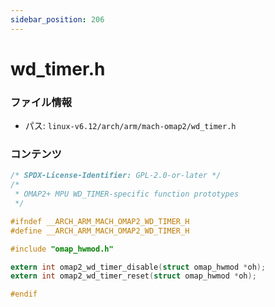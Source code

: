 ```yaml
---
sidebar_position: 206
---
```

# wd_timer.h

### ファイル情報

- パス: `linux-v6.12/arch/arm/mach-omap2/wd_timer.h`

### コンテンツ

```h
/* SPDX-License-Identifier: GPL-2.0-or-later */
/*
 * OMAP2+ MPU WD_TIMER-specific function prototypes
 */

#ifndef __ARCH_ARM_MACH_OMAP2_WD_TIMER_H
#define __ARCH_ARM_MACH_OMAP2_WD_TIMER_H

#include "omap_hwmod.h"

extern int omap2_wd_timer_disable(struct omap_hwmod *oh);
extern int omap2_wd_timer_reset(struct omap_hwmod *oh);

#endif

```
